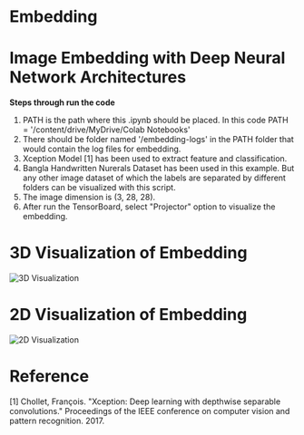 # Embedding
# Image Embedding with Deep Neural Network Architectures

**Steps through run the code**

1. PATH is the path where this .ipynb should be placed. In this code PATH = '/content/drive/MyDrive/Colab Notebooks'
2. There should be folder named '/embedding-logs' in the PATH folder that would contain the log files for embedding.
3. Xception Model [1] has been used to extract feature and classification.
4. Bangla Handwritten Nurerals Dataset has been used in this example. But any other image dataset of which the labels are separated by different folders can be visualized with this script. 
5. The image dimension is (3, 28, 28). 
6. After run the TensorBoard, select "Projector" option to visualize the embedding. 

# 3D Visualization of Embedding
![3D Visualization](https://user-images.githubusercontent.com/9729244/120443913-ef33bf00-c3a8-11eb-996f-256aec4762e7.PNG)


# 2D Visualization of Embedding
![2D Visualization](https://user-images.githubusercontent.com/9729244/120444041-0f637e00-c3a9-11eb-9259-f1c16c5f96ce.PNG)




# Reference

[1] Chollet, François. "Xception: Deep learning with depthwise separable convolutions." Proceedings of the IEEE conference on computer vision and pattern recognition. 2017.

